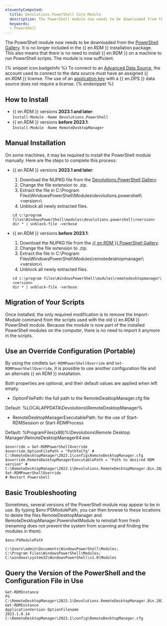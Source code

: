 ```yaml
---
eleventyComputed:
  title: Devolutions.PowerShell Core Module
  description: The PowerShell module now needs to be downloaded from the PowerShell Gallery. It is no longer included in the {{ en.RDM }} installation package.
  keywords:
  - PowerShell
---
```

The PowerShell module now needs to be downloaded from the [PowerShell Gallery](https://www.powershellgallery.com/packages/Devolutions.PowerShell/). It is no longer included in the {{ en.RDM }} installation package. This also means that there is no need to install {{ en.RDM }} on a machine to run PowerShell scripts. The module is now sufficient.

{% snippet icon.badgeInfo %}
To connect to an [Advanced Data Source](https://helprdm.devolutions.net/datasources_advanced.html), the account used to connect to the data source must have an assigned {{ en.RDM }} license. The use of an [application key](/server/web-interface/administration/security-management/applications/) with a {{ en.DPS }} data source does not require a license.
{% endsnippet %}  

## How to Install
* {{ en.RDM }} versions **2023.1 and later**:  
`Install-Module -Name Devolutions.PowerShell`
* {{ en.RDM }} versions **before 2023.1**:  
`Install-Module -Name RemoteDesktopManager`

## Manual Installation
On some machines, it may be required to install the PowerShell module manually. Here are the steps to complete this process:  
* {{ en.RDM }} versions **2023.1 and later**: 
  1. Download the NUPKG file from the [Devolutions.PowerShell Gallery](https://www.powershellgallery.com/packages/Devolutions.PowerShell/).
  1. Change the file extension to .zip.
  1. Extract the file in C:\Program Files\WindowsPowerShell\Modules\devolutions.powershell\ &lt;version&gt;\
  1. Unblock all newly extracted files.

  ```
  cd c:\program files\WindowsPowerShell\modules\devolutions.powershell\<version>  
  dir * | unblock-file -verbose  
  ```
* {{ en.RDM }} versions **before 2023.1**:  
  1. Download the NUPKG file from the [{{ en.RDM }} PowerShell Gallery](https://www.powershellgallery.com/packages/RemoteDesktopManager).
  1. Change the file extension to .zip.
  1. Extract the file in C:\Program Files\WindowsPowerShell\Modules\remotedesktopmanager\ &lt;version&gt;\
  1. Unblock all newly extracted files.

  ```
  cd c:\program files\WindowsPowerShell\modules\remotedesktopmanager\<version>  
  dir * | unblock-file -verbose  
  ```

## Migration of Your Scripts
Once installed, the only required modification is to remove the Import-Module command from the scripts used with the old {{ en.RDM }} PowerShell module. Because the module is now part of the installed PowerShell modules on the computer, there is no need to import it anymore in the scripts.  

## Use an Override Configuration (Portable)
By using the cmdlets `Get-RDMPowerShellOverride` and `Set-RDMPowerShellOverride`, it is possible to use another configuration file and an alternate {{ en.RDM }} installation.  

Both properties are optional, and their default values are applied when left empty.  

* OptionFilePath: the full path to the RemoteDesktopManager.cfg file  

Default: %LOCALAPPDATA\Devolutions\RemoteDesktopManager%  

* RemoteDesktopManagerExecutablePath: for the use of Start-RDMSession or Start-RDMProcess  

Default: %ProgramFiles(x86)%\Devolutions\Remote Desktop Manager\RemoteDesktopManager64.exe  

```
$override = Get-RDMPowerShellOverride  
$override.OptionFilePath = "PathToCfg" # C:\RemoteDesktopManager\2023.1\config\RemoteDesktopManager.cfg  
$override.RemoteDesktopManagerExecutablePath = "Path to desired RDM version" # C:\RemoteDesktopManager\2023.1\Devolutions.RemoteDesktopManager.Bin.2023.1.11.0\RemoteDesktopManager64.exe  
Set-RDMPowerShellOverride  
# Restart Powershell  
```

## Basic Troubleshooting
Sometimes, several versions of the PowerShell module may appear to be in use. By typing $env:PSModulePath, you can then browse to these locations to delete the files RemoteDesktopManager and RemoteDesktopManager.PowershellModule to reinstall from fresh (renaming does not prevent the system from scanning and finding the modules in them).  

```
$env:PSModulePath  

C:\Users\admin\Documents\WindowsPowerShell\Modules;  
C:\Program Files\WindowsPowerShell\Modules;  
C:\windows\system32\WindowsPowerShell\v1.0\Modules  
```

## Query the Version of the PowerShell and the Configuration File in Use
```
Get-RDMInstance  
PS C:\RemoteDesktopManager\2023.1\Devolutions.RemoteDesktopManager.Bin.2023.1.11.0> Get-RDMInstance  
ApplicationVersion OptionFilename  
2023.1.0.14        C:\RemoteDesktopManager\2023.1\config\RemoteDesktopManager.cfg  
```
